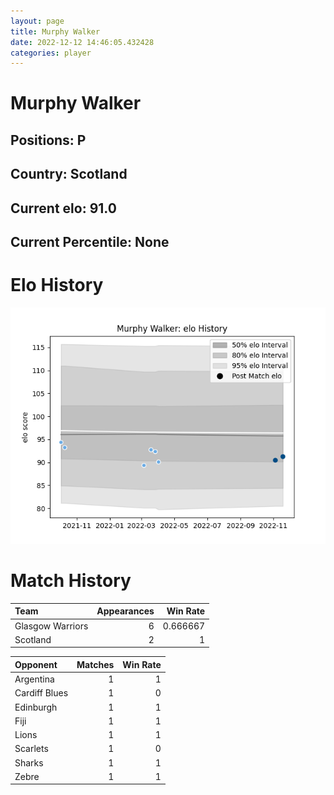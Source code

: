 ```yaml
---  
layout: page  
title: Murphy Walker  
date: 2022-12-12 14:46:05.432428  
categories: player  
---
```

# Murphy Walker

## Positions: P

## Country: Scotland

## Current elo: 91.0

## Current Percentile: None

# Elo History


![elo history](history_MurphyWalker.png)
# Match History


| Team             |   Appearances |   Win Rate |
|:-----------------|--------------:|-----------:|
| Glasgow Warriors |             6 |   0.666667 |
| Scotland         |             2 |   1        |

| Opponent      |   Matches |   Win Rate |
|:--------------|----------:|-----------:|
| Argentina     |         1 |          1 |
| Cardiff Blues |         1 |          0 |
| Edinburgh     |         1 |          1 |
| Fiji          |         1 |          1 |
| Lions         |         1 |          1 |
| Scarlets      |         1 |          0 |
| Sharks        |         1 |          1 |
| Zebre         |         1 |          1 |